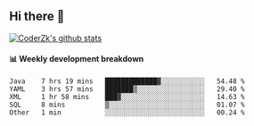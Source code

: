 ## Hi there 👋

[![CoderZk's github stats](https://github-readme-stats.vercel.app/api?username=zhoukuo123&show_icons=true&count_private=true)](https://github.com/anuraghazra/github-readme-stats)

#### :bar_chart: Weekly development breakdown

<!--START_SECTION:waka-->
```text
Java    7 hrs 19 mins   █████████████▓░░░░░░░░░░░   54.48 % 
YAML    3 hrs 57 mins   ███████▒░░░░░░░░░░░░░░░░░   29.40 % 
XML     1 hr 58 mins    ███▓░░░░░░░░░░░░░░░░░░░░░   14.63 % 
SQL     8 mins          ▒░░░░░░░░░░░░░░░░░░░░░░░░   01.07 % 
Other   1 min           ░░░░░░░░░░░░░░░░░░░░░░░░░   00.24 % 
```
<!--END_SECTION:waka-->
